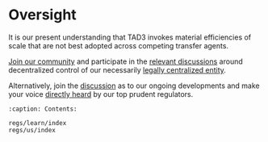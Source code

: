 # Oversight

It is our present understanding that TAD3 invokes material efficiencies of scale that are not best adopted across competing transfer agents.

[Join our community](https://join.jfwooten4.com) and participate in the [relevant discussions](https://discord.com/channels/1102309240145707049/1102309241026515065/1202363260951871508) around decentralized control of our necessarily [legally centralized entity](https://www.sec.gov/edgar/browse/?CIK=0001846058).

Alternatively, join the [discussion](https://linktr.ee/takingstockpodcast) as to our ongoing developments and make your voice [directly heard](https://discord.com/channels/1102309240145707049/1138950855782047775) by our top prudent regulators.

```{toctree}
:caption: Contents:

regs/learn/index
regs/us/index
```